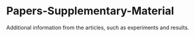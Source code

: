 # Papers-Supplementary-Material
Additional information from the articles, such as experiments and results.
